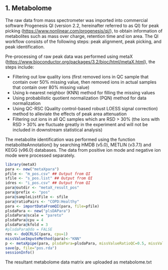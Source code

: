 
## 1. Metabolome

The raw data from mass spectrometer was imported into commercial software Progenesis QI (version 2.2, hereinafter referred to as QI) for peak picking (https://www.nonlinear.com/progenesis/qi/), to obtain information of metabolites such as mass over charge, retention time and ion area. The QI workflow consists of the following steps: peak alignment, peak picking, and peak identification. 

Pre-processing of raw peak data was performed using metaX (https://www.bioconductor.org/packages/3.2/bioc/html/metaX.html), the steps include: 

- Filtering out low quality ions (first removed ions in QC sample that contain over 50% missing value, then removed ions in actual samples that contain over 80% missing value)
- Using k-nearest neighbor (KNN) method for filling the missing values
- Using probabilistic quotient normalization (PQN) method for data normalization
- Using QC-RSC (Quality control-based robust LOESS signal correction) method to alleviate the effects of peak area attenuation
- Filtering out ions in all QC samples which are RSD > 30% (the ions with RSD > 30% are fluctuate greatly in the experiment and will not be included in downstream statistical analysis)

The metabolite identification was performed using the function metaboliteAnnotation() by searching HMDB (v5.0), METLIN (v3.7.1) and KEGG (v96.0) databases. The data from positive ion mode and negative ion mode were processed separately.

```R
library(metaX)
para <- new("metaXpara")
pfile <- "m_pos.csv" ## Output from QI
sfile <- "s_pos.list" ## Output from QI
idres <- "i_pos.csv" ## Output from QI
para@outdir <- "metaX_result_pos"
para@prefix <- "pos"
para@sampleListFile <- sfile
para@ratioPairs <- "COPD:Healthy"
para <- importDataFromQI(para, file=pfile)
plsdaPara <- new("plsDAPara")
plsdaPara@scale = "pareto"
plsdaPara@cpu = 4
plsdaPara@kfold = 3
#plsdaPara@do = FALSE
res <- doQCRLSC(para, cpu=1)
missValueImputeMethod(para)<-"KNN"
p <- metaXpipe(para, plsdaPara=plsdaPara, missValueRatioQC=0.5, missValueRatioSample=0.8, cvFilter=0.3, idres=idres, qcsc=0, scale="pareto", remveOutlier=FALSE, nor.method="pqn", t=1, nor.order = 1, pclean = FALSE, doROC=FALSE)
save(p, file="pos.rda")
sessionInfo()
```

The resultant metabolome data matrix are uploaded as metabolome.txt
